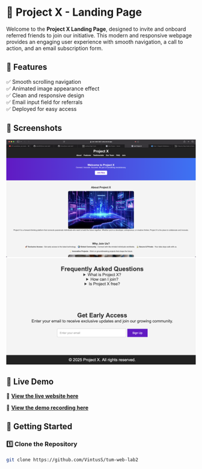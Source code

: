 # 🚀 Project X - Landing Page

Welcome to the **Project X Landing Page**, designed to invite and onboard referred friends to join our initiative. This modern and responsive webpage provides an engaging user experience with smooth navigation, a call to action, and an email subscription form.

## 🌟 Features
✅ Smooth scrolling navigation  
✅ Animated image appearance effect  
✅ Clean and responsive design  
✅ Email input field for referrals  
✅ Deployed for easy access  

## 📸 Screenshots
![Homepage Screenshot](images/homepage.png)  
![Call to Action](images/call-to-action.png)  

## 🔗 Live Demo
🔗 **[View the live website here](https://tum-web-lab2-zeta.vercel.app)**  

🔗 **[View the demo recording here](https://drive.google.com/file/d/1W696nA1tE2Nle_t5fjxuB2oDh9JTC8CK/view?usp=sharing)**

## 🚀 Getting Started

### 1️⃣ Clone the Repository
```sh
git clone https://github.com/VintusS/tum-web-lab2
